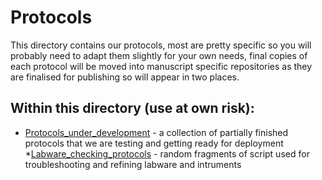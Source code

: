 # Protocols

This directory contains our protocols, most are pretty specific so you will probably need to adapt them slightly for your own needs, final copies of each protocol will be moved into manuscript specific repositories as they are finalised for publishing so will appear in two places.

## Within this directory (use at own risk):
* [Protocols_under_development](https://github.com/NewcastleUni-NetworkEcologyGroup/Opentrons/tree/master/Protocols/Protocols_under_development) - a collection of partially finished protocols that we are testing and getting ready for deployment
	*[Labware_checking_protocols](https://github.com/NewcastleUni-NetworkEcologyGroup/Opentrons/tree/master/Protocols/Protocols_under_development/Labware_checking_protocols) - random fragments of script used for troubleshooting and refining labware and intruments
